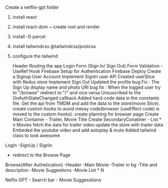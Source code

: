 Create a netflix-gpt folder
1) install react
2) install react-dom
    ~ create root and render 
3) install -D parcel
4) install tailwindcss @tailwindcss/postcss
5) configure the tailwind
   
   Header
   Routing the app
   Login Form (Sign In/ Sign Out)
   Form Validation - UseRef Hook
   Firebase Setup for Authentication
   Firebase Deploy
   Create a Signup User Account
   Implement SignIn user APi
   Created userSlice with Redux store
   Implement Sign Out
   Updated the profile
   bug Fix : The Sign Up display name and photo URl
   bug fix : When the logged user try to "/browse" redirect to "/" and vice versa
   Unsuscribed to the OnAuthStateChanged callback
   Added hard-code data in the constants file.
   Get the api from TMDM and add the data to the store(movie Slice).
   create custom hooks to avoid messy code(browser (useEffect code) is moved to the custom hooks).
   create planning for browser page
   Create Main Container - Trailer, Movie Title
   Create SecondaryConatiner - List * n Movies
   fetch the data for trailer video
   update the store with trailer data
   Embeded the youtube video and add autoplay & mute
   Added tailwind class to look awesome 
   
   


Login 
   -SignUp / SignIn
   - redirect to the Browse Page

Browse(After Authetication)
    -Header
    -Main Movie
        -Trailer in bg
        -Title and description
    -Movie Suggestions
        -Movie List * N

Neflix GPT
      - Search bar
      - Movie Suggesstions

